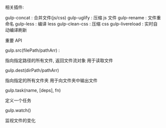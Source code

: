 相关插件:

gulp-concat : 合并文件(js/css)
gulp-uglify : 压缩 js 文件
gulp-rename : 文件重命名
gulp-less : 编译 less
gulp-clean-css : 压缩 css
gulp-livereload : 实时自动编译刷新

重要 API

gulp.src(filePath/pathArr) :

指向指定路径的所有文件, 返回文件流对象
用于读取文件

gulp.dest(dirPath/pathArr)

指向指定的所有文件夹
用于向文件夹中输出文件

gulp.task(name, [deps], fn)

定义一个任务

gulp.watch()

监视文件的变化
